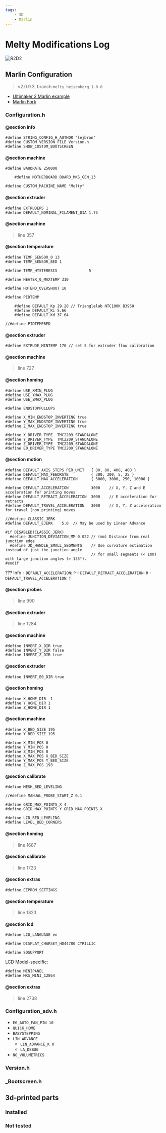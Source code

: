 ```yaml
---
tags:
    - 3D
    - Marlin
---
```


# Melty Modifications Log

![R2D2](../media/img/meltyminds/machines/r2d2.jpg)

## Marlin Configuration

> v2.0.9.3, branch `melty_heisenberg_1.0.0`

- [Ultimaker 2 Marlin example](https://github.com/Ultimaker/Ultimaker2Marlin)
- [Marlin Fork](https://github.com/lejbronika/Marlin_MeltyMinds)

### Configuration.h

#### @section info

```
#define STRING_CONFIG_H_AUTHOR "lejbron"
#define CUSTOM_VERSION_FILE Version.h
#define SHOW_CUSTOM_BOOTSCREEN
```

#### @section machine

```
#define BAUDRATE 250000

	#define MOTHERBOARD BOARD_MKS_GEN_13

#define CUSTOM_MACHINE_NAME "Melty"
```

#### @section extruder

```
#define EXTRUDERS 1
#define DEFAULT_NOMINAL_FILAMENT_DIA 1.75
```

#### @section machine

> line 357

#### @section temperature

```
#define TEMP_SENSOR_0 13
#define TEMP_SENSOR_BED 1

#define TEMP_HYSTERESIS              5

#define HEATER_0_MAXTEMP 310

#define HOTEND_OVERSHOOT 10

#define PIDTEMP

	#define DEFAULT_Kp 29.20 // Trianglelab NTC100K B3950
    #define DEFAULT_Ki 5.66
    #define DEFAULT_Kd 37.64
	
//#define PIDTEMPBED
```

#### @section extruder

```
#define EXTRUDE_MINTEMP 170 // set 5 for extruder flow calibration
```

#### @section machine

> line 727

#### @section homing

```
#define USE_XMIN_PLUG
#define USE_YMAX_PLUG
#define USE_ZMAX_PLUG

#define ENDSTOPPULLUPS

#define X_MIN_ENDSTOP_INVERTING true
#define Y_MAX_ENDSTOP_INVERTING true
#define Z_MAX_ENDSTOP_INVERTING true

#define X_DRIVER_TYPE  TMC2209_STANDALONE
#define Y_DRIVER_TYPE  TMC2209_STANDALONE
#define Z_DRIVER_TYPE  TMC2209_STANDALONE
#define E0_DRIVER_TYPE TMC2209_STANDALONE
```

#### @section motion


```
#define DEFAULT_AXIS_STEPS_PER_UNIT   { 80, 80, 400, 400 }
#define DEFAULT_MAX_FEEDRATE          { 300, 300, 5, 25 }
#define DEFAULT_MAX_ACCELERATION      { 3000, 3000, 250, 10000 }

#define DEFAULT_ACCELERATION          3000    // X, Y, Z and E acceleration for printing moves
#define DEFAULT_RETRACT_ACCELERATION  3000    // E acceleration for retracts
#define DEFAULT_TRAVEL_ACCELERATION   3000    // X, Y, Z acceleration for travel (non printing) moves

//#define CLASSIC_JERK
#define DEFAULT_EJERK    5.0  // May be used by Linear Advance

#if DISABLED(CLASSIC_JERK)
  #define JUNCTION_DEVIATION_MM 0.022 // (mm) Distance from real junction edge
  #define JD_HANDLE_SMALL_SEGMENTS    // Use curvature estimation instead of just the junction angle
                                      // for small segments (< 1mm) with large junction angles (> 135°).
#endif
```

??? Info
	- `DEFAULT_ACCELERATION`: `P`
    - `DEFAULT_RETRACT_ACCELERATION`: `R`
    - `DEFAULT_TRAVEL_ACCELERATION`: `T`

#### @section probes

> line 990

#### @section extruder

> line 1284

#### @section machine

```
#define INVERT_X_DIR true
#define INVERT_Y_DIR false
#define INVERT_Z_DIR true
```

#### @section extruder

```
#define INVERT_E0_DIR true
```

#### @section homing

```
#define X_HOME_DIR -1
#define Y_HOME_DIR 1
#define Z_HOME_DIR 1
```

#### @section machine

```
#define X_BED_SIZE 195
#define Y_BED_SIZE 195

#define X_MIN_POS 0
#define Y_MIN_POS 0
#define Z_MIN_POS 0
#define X_MAX_POS X_BED_SIZE
#define Y_MAX_POS Y_BED_SIZE
#define Z_MAX_POS 193
```

#### @section calibrate

```
#define MESH_BED_LEVELING

//#define MANUAL_PROBE_START_Z 0.1

#define GRID_MAX_POINTS_X 4
#define GRID_MAX_POINTS_Y GRID_MAX_POINTS_X

#define LCD_BED_LEVELING
#define LEVEL_BED_CORNERS
``` 

#### @section homing

> line 1687

#### @section calibrate

> line 1723

#### @section extras

```
#define EEPROM_SETTINGS
```

#### @section temperature

> line 1823

#### @section lcd

```
#define LCD_LANGUAGE en

#define DISPLAY_CHARSET_HD44780 CYRILLIC

#define SDSUPPORT
```

LCD Model-specific:

```
#define MINIPANEL
#define MKS_MINI_12864
```

#### @section extras

> line 2738

### Configuration_adv.h

- `E0_AUTO_FAN_PIN 10`
- `QUICK_HOME` 
- `BABYSTEPPING`
- `LIN_ADVANCE`
    + `LIN_ADVANCE_K 0`
    + `LA_DEBUG`
- `NO_VOLUMETRICS`

### Version.h

### _Bootscreen.h

## 3d-printed parts

### Installed

### Not tested